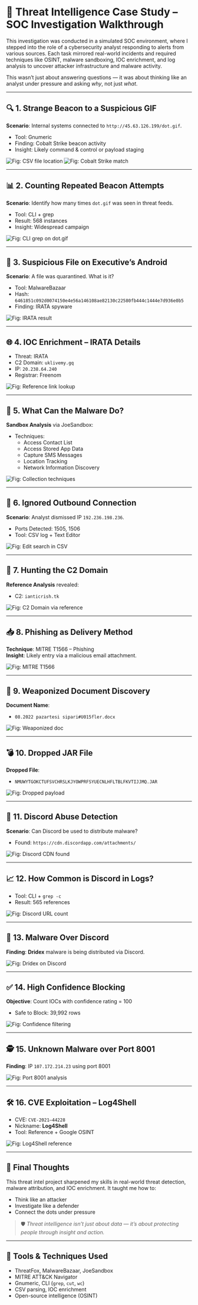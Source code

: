 # 🧠 Threat Intelligence Case Study – SOC Investigation Walkthrough

This investigation was conducted in a simulated SOC environment, where I stepped into the role of a cybersecurity analyst responding to alerts from various sources. Each task mirrored real-world incidents and required techniques like OSINT, malware sandboxing, IOC enrichment, and log analysis to uncover attacker infrastructure and malware activity.

This wasn’t just about answering questions — it was about thinking like an analyst under pressure and asking *why*, not just *what*.

---

## 🔍 1. Strange Beacon to a Suspicious GIF

**Scenario**: Internal systems connected to `http://45.63.126.199/dot.gif`.

- Tool: Gnumeric
- Finding: Cobalt Strike beacon activity
- Insight: Likely command & control or payload staging

![Fig: CSV file location](screenshots/1_csv_location.png)
![Fig: Cobalt Strike match](screenshots/2_cobalt_strike.png)

---

## 📊 2. Counting Repeated Beacon Attempts

**Scenario**: Identify how many times `dot.gif` was seen in threat feeds.

- Tool: CLI + grep
- Result: 568 instances
- Insight: Widespread campaign

![Fig: CLI grep on dot.gif](screenshots/3_dot_grep.png)

---

## 📱 3. Suspicious File on Executive’s Android

**Scenario**: A file was quarantined. What is it?

- Tool: MalwareBazaar
- Hash: `6461851c092d0074150e4e56a146108ae82130c22580fb444c1444e7d936e0b5`
- Finding: IRATA spyware

![Fig: IRATA result](screenshots/4_irata.png)

---

## 🌐 4. IOC Enrichment – IRATA Details

- Threat: IRATA  
- C2 Domain: `uklivemy.gq`  
- IP: `20.238.64.240`  
- Registrar: Freenom

![Fig: Reference link lookup](screenshots/5_reference_link.png)

---

## 🧬 5. What Can the Malware Do?

**Sandbox Analysis** via JoeSandbox:

- Techniques:
  - Access Contact List
  - Access Stored App Data
  - Capture SMS Messages
  - Location Tracking
  - Network Information Discovery

![Fig: Collection techniques](screenshots/6_collection_tab.png)

---

## 🚨 6. Ignored Outbound Connection

**Scenario**: Analyst dismissed IP `192.236.198.236`.

- Ports Detected: 1505, 1506
- Tool: CSV log + Text Editor

![Fig: Edit search in CSV](screenshots/7_outbound_ports.png)

---

## 🔗 7. Hunting the C2 Domain

**Reference Analysis** revealed:

- C2: `ianticrish.tk`

![Fig: C2 Domain via reference](screenshots/8_c2_lookup.png)

---

## 📥 8. Phishing as Delivery Method

**Technique**: MITRE T1566 – Phishing  
**Insight**: Likely entry via a malicious email attachment.

![Fig: MITRE T1566](screenshots/9_phishing_technique.png)

---

## 📄 9. Weaponized Document Discovery

**Document Name**:
- `08.2022 pazartesi sipari#U015fler.docx`

![Fig: Weaponized doc](screenshots/10_malicious_doc.png)

---

## 💣 10. Dropped JAR File

**Dropped File**:
- `NMUWYTGOKCTUFSVCHRSLKJYOWPRFSYUECNLHFLTBLFKVTIJJMQ.JAR`

![Fig: Dropped payload](screenshots/11_jar_file.png)

---

## 🧪 11. Discord Abuse Detection

**Scenario**: Can Discord be used to distribute malware?

- Found: `https://cdn.discordapp.com/attachments/`

![Fig: Discord CDN found](screenshots/12_discord_cdn.png)

---

## 📈 12. How Common is Discord in Logs?

- Tool: CLI + `grep -c`
- Result: 565 references

![Fig: Discord URL count](screenshots/13_discord_count.png)

---

## 🧠 13. Malware Over Discord

**Finding**: **Dridex** malware is being distributed via Discord.

![Fig: Dridex on Discord](screenshots/14_dridex_discord.png)

---

## ✅ 14. High Confidence Blocking

**Objective**: Count IOCs with confidence rating = 100

- Safe to Block: 39,992 rows

![Fig: Confidence filtering](screenshots/15_confidence_100.png)

---

## 🕵️ 15. Unknown Malware over Port 8001

**Finding**: IP `107.172.214.23` using port 8001

![Fig: Port 8001 analysis](screenshots/16_port8001_unknown.png)

---

## 🛠️ 16. CVE Exploitation – Log4Shell

- CVE: `CVE-2021–44228`
- Nickname: **Log4Shell**
- Tool: Reference + Google OSINT

![Fig: Log4Shell reference](screenshots/17_log4shell.png)

---

## 🎯 Final Thoughts

This threat intel project sharpened my skills in real-world threat detection, malware attribution, and IOC enrichment. It taught me how to:
- Think like an attacker
- Investigate like a defender
- Connect the dots under pressure

> 🛡️ *Threat intelligence isn’t just about data — it’s about protecting people through insight and action.*

---

## 🧰 Tools & Techniques Used

- ThreatFox, MalwareBazaar, JoeSandbox
- MITRE ATT&CK Navigator
- Gnumeric, CLI (`grep`, `cut`, `wc`)
- CSV parsing, IOC enrichment
- Open-source intelligence (OSINT)
